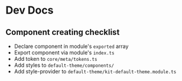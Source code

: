 # Dev Docs

## Component creating checklist

* Declare component in module's `exported` array
* Export component via module's `index.ts`
* Add token to `core/meta/tokens.ts`
* Add styles to `default-theme/components/`
* Add style-provider to `default-theme/kit-default-theme.module.ts`
